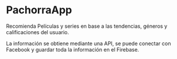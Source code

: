 # PachorraApp

Recomienda Películas y series en base a las tendencias, géneros y calificaciones del usuario.

La información se obtiene mediante una API, se puede conectar con Facebook y guardar toda la información en el Firebase.
